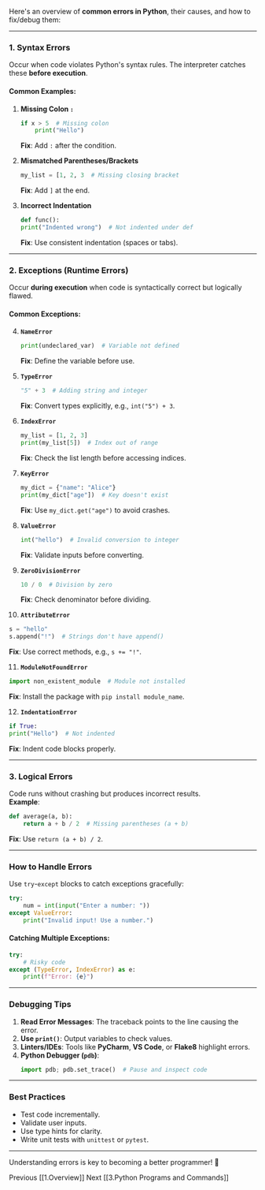 Here's an overview of **common errors in Python**, their causes, and how to fix/debug them:

---

### **1. Syntax Errors**  
Occur when code violates Python's syntax rules. The interpreter catches these **before execution**.

#### **Common Examples**:
1. **Missing Colon `:`**  
   ```python
   if x > 5  # Missing colon
       print("Hello")
   ```
   **Fix**: Add `:` after the condition.

2. **Mismatched Parentheses/Brackets**  
   ```python
   my_list = [1, 2, 3  # Missing closing bracket
   ```
   **Fix**: Add `]` at the end.

3. **Incorrect Indentation**  
   ```python
   def func():
   print("Indented wrong")  # Not indented under def
   ```
   **Fix**: Use consistent indentation (spaces or tabs).

---

### **2. Exceptions (Runtime Errors)**  
Occur **during execution** when code is syntactically correct but logically flawed.

#### **Common Exceptions**:
4. **`NameError`**  
   ```python
   print(undeclared_var)  # Variable not defined
   ```
   **Fix**: Define the variable before use.

5. **`TypeError`**  
   ```python
   "5" + 3  # Adding string and integer
   ```
   **Fix**: Convert types explicitly, e.g., `int("5") + 3`.

6. **`IndexError`**  
   ```python
   my_list = [1, 2, 3]
   print(my_list[5])  # Index out of range
   ```
   **Fix**: Check the list length before accessing indices.

7. **`KeyError`**  
   ```python
   my_dict = {"name": "Alice"}
   print(my_dict["age"])  # Key doesn't exist
   ```
   **Fix**: Use `my_dict.get("age")` to avoid crashes.

8. **`ValueError`**  
   ```python
   int("hello")  # Invalid conversion to integer
   ```
   **Fix**: Validate inputs before converting.

9. **`ZeroDivisionError`**  
   ```python
   10 / 0  # Division by zero
   ```
   **Fix**: Check denominator before dividing.

10. **`AttributeError`**  
   ```python
   s = "hello"
   s.append("!")  # Strings don't have append()
   ```
   **Fix**: Use correct methods, e.g., `s += "!"`.

11. **`ModuleNotFoundError`**  
   ```python
   import non_existent_module  # Module not installed
   ```
   **Fix**: Install the package with `pip install module_name`.

12. **`IndentationError`**  
   ```python
   if True:
   print("Hello")  # Not indented
   ```
   **Fix**: Indent code blocks properly.

---

### **3. Logical Errors**  
Code runs without crashing but produces incorrect results.  
**Example**:  
```python
def average(a, b):
    return a + b / 2  # Missing parentheses (a + b)
```
**Fix**: Use `return (a + b) / 2`.

---

### **How to Handle Errors**  
Use `try`-`except` blocks to catch exceptions gracefully:  
```python
try:
    num = int(input("Enter a number: "))
except ValueError:
    print("Invalid input! Use a number.")
```

#### **Catching Multiple Exceptions**:  
```python
try:
    # Risky code
except (TypeError, IndexError) as e:
    print(f"Error: {e}")
```

---

### **Debugging Tips**  
1. **Read Error Messages**: The traceback points to the line causing the error.  
2. **Use `print()`**: Output variables to check values.  
3. **Linters/IDEs**: Tools like **PyCharm**, **VS Code**, or **Flake8** highlight errors.  
4. **Python Debugger (`pdb`)**:  
   ```python
   import pdb; pdb.set_trace()  # Pause and inspect code
   ```

---

### **Best Practices**  
- Test code incrementally.  
- Validate user inputs.  
- Use type hints for clarity.  
- Write unit tests with `unittest` or `pytest`.  

---

Understanding errors is key to becoming a better programmer! 🐞

Previous
[[1.Overview]]
Next
[[3.Python Programs and Commands]]
